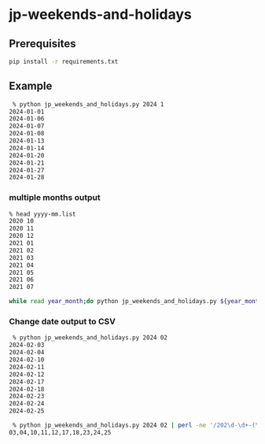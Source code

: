 # jp-weekends-and-holidays

## Prerequisites

```bash
pip install -r requirements.txt
```

## Example

```bash
 % python jp_weekends_and_holidays.py 2024 1
2024-01-01
2024-01-06
2024-01-07
2024-01-08
2024-01-13
2024-01-14
2024-01-20
2024-01-21
2024-01-27
2024-01-28
```

### multiple months output

```bash
% head yyyy-mm.list
2020 10
2020 11
2020 12
2021 01
2021 02
2021 03
2021 04
2021 05
2021 06
2021 07

while read year_month;do python jp_weekends_and_holidays.py ${year_month%% *} ${year_month#* } | perl -ne '/202\d-\d+-(\d+)/ and print "$1,"' | perl -pe 's/,$/\n/';done < yyyy-mm.list | pbcopy
```

### Change date output to CSV

```bash
 % python jp_weekends_and_holidays.py 2024 02
2024-02-03
2024-02-04
2024-02-10
2024-02-11
2024-02-12
2024-02-17
2024-02-18
2024-02-23
2024-02-24
2024-02-25
```

```bash
 % python jp_weekends_and_holidays.py 2024 02 | perl -ne '/202\d-\d+-(\d+)/ and print "$1,"' | perl -pe 's/,$/\n/'
03,04,10,11,12,17,18,23,24,25
```
